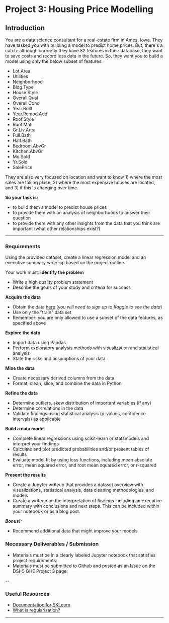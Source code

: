 # Project 3: Housing Price Modelling

## Introduction

You are a data science consultant for a real-estate firm in Ames, Iowa. They have tasked you with building a model to predict home prices. But, there's a catch: although currently they have 82 features in their database, they want to save costs and record less data in the future. So, they want you to build a model using only the below subset of features:

- Lot.Area
- Utilities
- Neighborhood
- Bldg.Type
- House.Style
- Overall.Qual
- Overall.Cond
- Year.Built
- Year.Remod.Add
- Roof.Style
- Roof.Matl
- Gr.Liv.Area
- Full.Bath
- Half.Bath
- Bedroom.AbvGr
- Kitchen.AbvGr
- Mo.Sold
- Yr.Sold
- SalePrice


They are also very focused on location and want to know 1) where the most sales are taking place, 2) where the most expensive houses are located, and 3) if this is changing over time.  

**So your task is:**
- to build them a model to predict house prices
- to provide them with an analysis of neighborhoods to answer their question
- to provide them with any other insights from the data that you think are important (what other relationships exist?)


---

###  Requirements

Using the provided dataset, create a linear regression model and an executive summary write-up based on the project outline.

Your work must:
**Identify the problem**
- Write a high quality problem statement
- Describe the goals of your study and criteria for success

**Acquire the data**
- Obtain the data [here](https://www.kaggle.com/c/house-prices-advanced-regression-techniques/data) (_you will need to sign up to Kaggle to see the data_)
- Use only the "train" data set
- Remember: you are only allowed to use a subset of the data features, as specified above

**Explore the data**
- Import data using Pandas
- Perform exploratory analysis methods with visualization and statistical analysis
- State the risks and assumptions of your data

**Mine the data**
- Create necessary derived columns from the data
- Format, clean, slice, and combine the data in Python

**Refine the data**
- Determine outliers, skew distribution of important variables (if any)
- Determine correlations in the data
- Validate findings using statistical analysis (p-values, confidence intervals) as applicable

**Build a data model**
- Complete linear regressions using scikit-learn or statsmodels and interpret your findings
- Calculate and plot predicted probabilities and/or present tables of results
- Evaluate model fit by using loss functions, including mean absolute error, mean squared error, and root mean squared error, or r-squared

**Present the results**
- Create a Jupyter writeup that provides a dataset overview with visualizations, statistical analysis, data cleaning methodologies, and models
- Create a writeup on the interpretation of findings including an executive summary with conclusions and next steps. This can be included within your notebook or as a blog post.


***Bonus!:***

 - Recommend additional data that might improve your models


### Necessary Deliverables / Submission

- Materials must be in a clearly labeled Jupyter notebook that satisfies project requirements:
- Materials must be submitted to Github and posted as an Issue on the DSI-5 GHE Project 3 page.


--
### Useful Resources
- [Documentation for SKLearn](http://scikit-learn.org/stable/user_guide.html)
- [What is regularization?](https://www.quora.com/What-is-regularization-in-machine-learning)

---